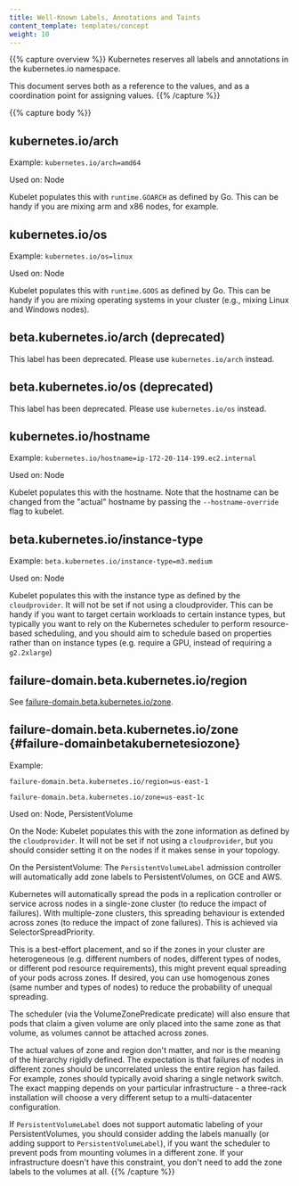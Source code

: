 ```yaml
---
title: Well-Known Labels, Annotations and Taints
content_template: templates/concept
weight: 10
---
```


{{% capture overview %}}
Kubernetes reserves all labels and annotations in the kubernetes.io namespace.

This document serves both as a reference to the values, and as a coordination point for assigning values.
{{% /capture %}}

{{% capture body %}}
## kubernetes.io/arch

Example: `kubernetes.io/arch=amd64`

Used on: Node

Kubelet populates this with `runtime.GOARCH` as defined by Go.  This can be handy if you are mixing arm and x86 nodes,
for example.

## kubernetes.io/os

Example: `kubernetes.io/os=linux`

Used on: Node

Kubelet populates this with `runtime.GOOS` as defined by Go.  This can be handy if you are mixing operating systems
in your cluster (e.g., mixing Linux and Windows nodes).

## beta.kubernetes.io/arch (deprecated)

This label has been deprecated. Please use `kubernetes.io/arch` instead.

## beta.kubernetes.io/os (deprecated)

This label has been deprecated. Please use `kubernetes.io/os` instead.


## kubernetes.io/hostname

Example: `kubernetes.io/hostname=ip-172-20-114-199.ec2.internal`

Used on: Node

Kubelet populates this with the hostname.  Note that the hostname can be changed from the "actual" hostname
by passing the `--hostname-override` flag to kubelet.

## beta.kubernetes.io/instance-type

Example: `beta.kubernetes.io/instance-type=m3.medium`

Used on: Node

Kubelet populates this with the instance type as defined by the `cloudprovider`.  It will not be set if
not using a cloudprovider.  This can be handy if you want to target certain workloads to certain instance
types, but typically you want to rely on the Kubernetes scheduler to perform resource-based scheduling,
and you should aim to schedule based on properties rather than on instance types (e.g. require a GPU, instead
of requiring a `g2.2xlarge`)


## failure-domain.beta.kubernetes.io/region

See [failure-domain.beta.kubernetes.io/zone](#failure-domainbetakubernetesiozone).

## failure-domain.beta.kubernetes.io/zone {#failure-domainbetakubernetesiozone}

Example:

`failure-domain.beta.kubernetes.io/region=us-east-1`

`failure-domain.beta.kubernetes.io/zone=us-east-1c`

Used on: Node, PersistentVolume

On the Node: Kubelet populates this with the zone information as defined by the `cloudprovider`.  It will not be set if
not using a `cloudprovider`, but you should consider setting it on the nodes if it makes sense in your topology.

On the PersistentVolume: The `PersistentVolumeLabel` admission controller will automatically add zone labels to PersistentVolumes,
on GCE and AWS.

Kubernetes will automatically spread the pods in a replication controller or service across nodes in a single-zone
cluster (to reduce the impact of failures). With multiple-zone clusters, this spreading behaviour is extended
across zones (to reduce the impact of zone failures). This is achieved via SelectorSpreadPriority.

This is a best-effort placement, and so if the zones in your cluster are heterogeneous (e.g. different numbers of nodes,
different types of nodes, or different pod resource requirements), this might prevent equal spreading of
your pods across zones. If desired, you can use homogenous zones (same number and types of nodes) to reduce
the probability of unequal spreading.

The scheduler (via the VolumeZonePredicate predicate) will also ensure that pods that claim a given volume
are only placed into the same zone as that volume, as volumes cannot be attached across zones.


The actual values of zone and region don't matter, and nor is the meaning of the hierarchy rigidly defined.  The expectation
is that failures of nodes in different zones should be uncorrelated unless the entire region has failed.  For example,
zones should typically avoid sharing a single network switch.  The exact mapping depends on your particular
infrastructure - a three-rack installation will choose a very different setup to a multi-datacenter configuration.

If `PersistentVolumeLabel` does not support automatic labeling of your PersistentVolumes, you should consider
adding the labels manually (or adding support to `PersistentVolumeLabel`), if you want the scheduler to prevent
pods from mounting volumes in a different zone.  If your infrastructure doesn't have this constraint, you don't
need to add the zone labels to the volumes at all.
{{% /capture %}}
